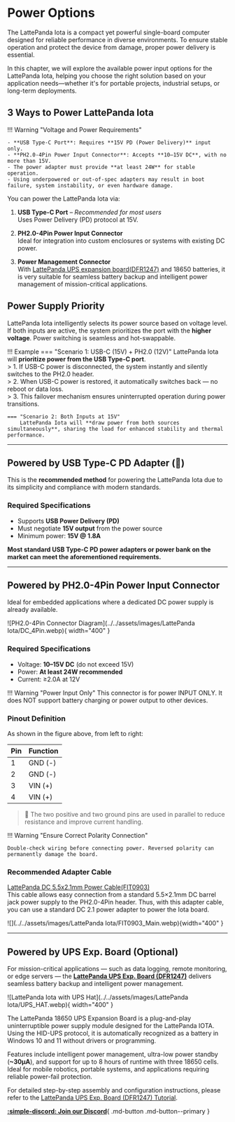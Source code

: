 # Power Options

The LattePanda Iota is a compact yet powerful single-board computer designed for reliable performance in diverse environments. To ensure stable operation and protect the device from damage, proper power delivery is essential.

In this chapter, we will explore the available power input options for the LattePanda Iota, helping you choose the right solution based on your application needs—whether it's for portable projects, industrial setups, or long-term deployments.

## 3 Ways to Power LattePanda Iota

!!! Warning "Voltage and Power Requirements"

    - **USB Type-C Port**: Requires **15V PD (Power Delivery)** input only.
    - **PH2.0-4Pin Power Input Connector**: Accepts **10–15V DC**, with no more than 15V.
    - The power adapter must provide **at least 24W** for stable operation.
    - Using underpowered or out-of-spec adapters may result in boot failure, system instability, or even hardware damage.

You can power the LattePanda Iota via:

1. **USB Type-C Port** – *Recommended for most users*  
   Uses Power Delivery (PD) protocol at 15V.

2. **PH2.0-4Pin Power Input Connector**  
   Ideal for integration into custom enclosures or systems with existing DC power.

3. **Power Management Connector**  
   With [LattePanda UPS expansion board(DFR1247)](https://www.dfrobot.com/product-2983.html) and 18650 batteries, it is very suitable for seamless battery backup and intelligent power management of mission-critical applications.



## Power Supply Priority

LattePanda Iota intelligently selects its power source based on voltage level. If both inputs are active, the system prioritizes the port with the **higher voltage**. Power switching is seamless and hot-swappable.

!!! Example
    === "Scenario 1: USB-C (15V) + PH2.0 (12V)"
        LattePanda Iota will **prioritize power from the USB Type-C port**.<br>
        > 1. If USB-C power is disconnected, the system instantly and silently switches to the PH2.0 header.<br>
        > 2. When USB-C power is restored, it automatically switches back — no reboot or data loss.<br>
        > 3. This failover mechanism ensures uninterrupted operation during power transitions.

    === "Scenario 2: Both Inputs at 15V"
        LattePanda Iota will **draw power from both sources simultaneously**, sharing the load for enhanced stability and thermal performance.


---

## Powered by USB Type-C PD Adapter (🔌)

This is the **recommended method** for powering the LattePanda Iota due to its simplicity and compliance with modern standards.

### Required Specifications

- Supports  **USB Power Delivery (PD)**
- Must negotiate **15V output** from the power source
- Minimum power: **15V @ 1.8A**

**Most standard USB Type-C PD power adapters or power bank on the market can meet the aforementioned requirements.**


---

## Powered by PH2.0-4Pin Power Input Connector

Ideal for embedded applications where a dedicated DC power supply is already available.

![PH2.0-4Pin Connector Diagram](../../assets/images/LattePanda Iota/DC_4Pin.webp){ width="400" }


### Required Specifications

- Voltage: **10–15V DC** (do not exceed 15V)
- Power: **At least 24W recommended**
- Current: ≥2.0A at 12V

!!! Warning "Power Input Only"
    This connector is for power INPUT ONLY. It does NOT support battery charging or power output to other devices.


### Pinout Definition

As shown in the figure above, from left to right:

| Pin  | Function |
| ---- | -------- |
| 1    | GND (-)  |
| 2    | GND (-)  |
| 3    | VIN (+)  |
| 4    | VIN (+)  |

> 🔋 The two positive and two ground pins are used in parallel to reduce resistance and improve current handling.

!!! Warning "Ensure Correct Polarity Connection"

    Double-check wiring before connecting power. Reversed polarity can permanently damage the board.



### Recommended Adapter Cable

[LattePanda DC 5.5x2.1mm Power Cable(FIT0903)](https://www.dfrobot.com/product-2624.html)  
This cable allows easy connection from a standard 5.5×2.1mm DC barrel jack power supply to the PH2.0-4Pin header.
Thus, with this adapter cable, you can use a standard DC 2.1 power adapter to power the Iota board.

![](../../assets/images/LattePanda Iota/FIT0903_Main.webp){width="400" }


---

## Powered by UPS Exp. Board (Optional)

For mission-critical applications — such as data logging, remote monitoring, or edge servers — the **[LattePanda UPS Exp. Board (DFR1247)](https://www.dfrobot.com/product-2983.html)** delivers seamless battery backup and intelligent power management.

![LattePanda Iota with UPS Hat](../../assets/images/LattePanda Iota/UPS_HAT.webp){ width="400" }

The LattePanda 18650 UPS Expansion Board is a plug-and-play uninterruptible power supply module designed for the LattePanda IOTA. Using the HID-UPS protocol, it is automatically recognized as a battery in Windows 10 and 11 without drivers or programming.  

Features include intelligent power management, ultra-low power standby (**~30μA**), and support for up to 8 hours of runtime with three 18650 cells. Ideal for mobile robotics, portable systems, and applications requiring reliable power-fail protection.

For detailed step-by-step assembly and configuration instructions, please refer to the [LattePanda UPS Exp. Board (DFR1247) Tutorial](https://wiki.dfrobot.com/SKU_DFR1247_UPS_Expansion_Board).



[**:simple-discord: Join our Discord**](https://discord.gg/k6YPYQgmHt){ .md-button .md-button--primary }
